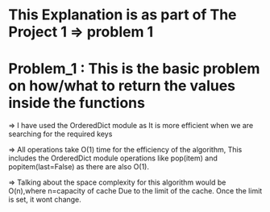 # This Explanation is as part of The Project 1 => problem 1 
# Problem_1 : This is the basic problem on how/what to return the values inside the functions 

=> I have used the OrderedDict module as It is more efficient when we are searching for  the required keys 

=> All operations take O(1) time for the efficiency of the algorithm, 
   This includes the OrderedDict module operations like pop(item) and popitem(last=False) as there are also O(1).

=> Talking about the space complexity for this algorithm would be O(n),where n=capacity of cache
   Due to the limit of the cache. Once the limit is set, it wont change.